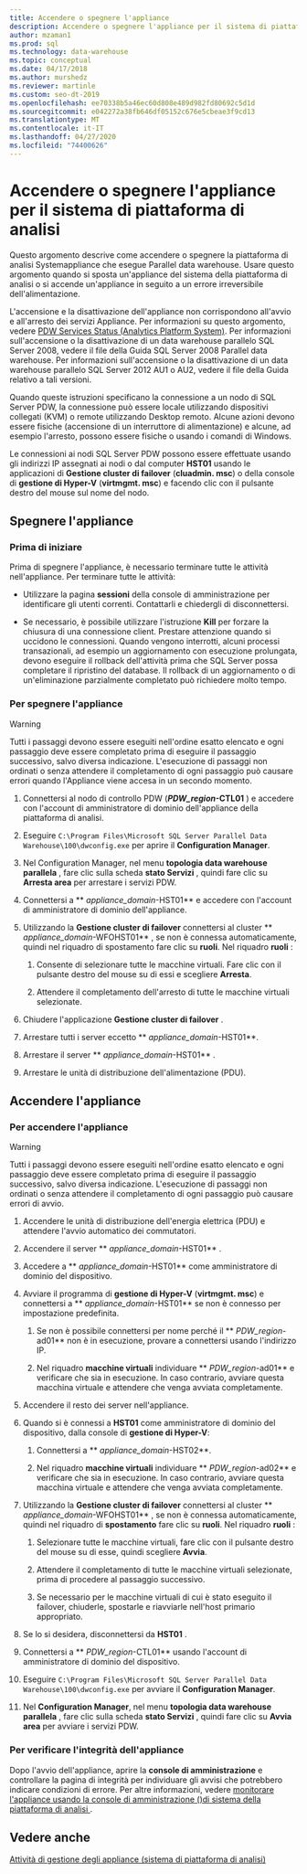```yaml
---
title: Accendere o spegnere l'appliance
description: Accendere o spegnere l'appliance per il sistema di piattaforma di analisi
author: mzaman1
ms.prod: sql
ms.technology: data-warehouse
ms.topic: conceptual
ms.date: 04/17/2018
ms.author: murshedz
ms.reviewer: martinle
ms.custom: seo-dt-2019
ms.openlocfilehash: ee70338b5a46ec60d808e489d982fd80692c5d1d
ms.sourcegitcommit: e042272a38fb646df05152c676e5cbeae3f9cd13
ms.translationtype: MT
ms.contentlocale: it-IT
ms.lasthandoff: 04/27/2020
ms.locfileid: "74400626"
---
```

# <a name="power-the-appliance-on-or-off-for-analytics-platform-system"></a>Accendere o spegnere l'appliance per il sistema di piattaforma di analisi
Questo argomento descrive come accendere o spegnere la piattaforma di analisi Systemappliance che esegue Parallel data warehouse. Usare questo argomento quando si sposta un'appliance del sistema della piattaforma di analisi o si accende un'appliance in seguito a un errore irreversibile dell'alimentazione.  
  
L'accensione e la disattivazione dell'appliance non corrispondono all'avvio e all'arresto dei servizi Appliance. Per informazioni su questo argomento, vedere [PDW Services Status &#40;Analytics Platform System&#41;](pdw-services-status.md). Per informazioni sull'accensione o la disattivazione di un data warehouse parallelo SQL Server 2008, vedere il file della Guida SQL Server 2008 Parallel data warehouse. Per informazioni sull'accensione o la disattivazione di un data warehouse parallelo SQL Server 2012 AU1 o AU2, vedere il file della Guida relativo a tali versioni.  
  
Quando queste istruzioni specificano la connessione a un nodo di SQL Server PDW, la connessione può essere locale utilizzando dispositivi collegati (KVM) o remote utilizzando Desktop remoto. Alcune azioni devono essere fisiche (accensione di un interruttore di alimentazione) e alcune, ad esempio l'arresto, possono essere fisiche o usando i comandi di Windows.  
  
Le connessioni ai nodi SQL Server PDW possono essere effettuate usando gli indirizzi IP assegnati ai nodi o dal computer **HST01** usando le applicazioni di **Gestione cluster di failover** (**cluadmin. msc**) o della console di **gestione di Hyper-V** (**virtmgmt. msc**) e facendo clic con il pulsante destro del mouse sul nome del nodo.  
  
## <a name="power-off-the-appliance"></a><a name="PowerOff"></a>Spegnere l'appliance  
  
### <a name="before-you-begin"></a>Prima di iniziare  
Prima di spegnere l'appliance, è necessario terminare tutte le attività nell'appliance. Per terminare tutte le attività:  
  
-   Utilizzare la pagina **sessioni** della console di amministrazione per identificare gli utenti correnti. Contattarli e chiedergli di disconnettersi.  
  
-   Se necessario, è possibile utilizzare l'istruzione **Kill** per forzare la chiusura di una connessione client. Prestare attenzione quando si uccidono le connessioni. Quando vengono interrotti, alcuni processi transazionali, ad esempio un aggiornamento con esecuzione prolungata, devono eseguire il rollback dell'attività prima che SQL Server possa completare il ripristino del database. Il rollback di un aggiornamento o di un'eliminazione parzialmente completato può richiedere molto tempo.  
  
### <a name="to-power-off-the-appliance"></a>Per spegnere l'appliance  
  
> [!WARNING]  
> Tutti i passaggi devono essere eseguiti nell'ordine esatto elencato e ogni passaggio deve essere completato prima di eseguire il passaggio successivo, salvo diversa indicazione. L'esecuzione di passaggi non ordinati o senza attendere il completamento di ogni passaggio può causare errori quando l'Appliance viene accesa in un secondo momento.  
  
1.  Connettersi al nodo di controllo PDW (**_PDW_region_-CTL01** ) e accedere con l'account di amministratore di dominio dell'appliance della piattaforma di analisi.  
  
2.  Eseguire `C:\Program Files\Microsoft SQL Server Parallel Data Warehouse\100\dwconfig.exe` per aprire il **Configuration Manager**.  
  
3.  Nel Configuration Manager, nel menu **topologia data warehouse parallela** , fare clic sulla scheda **stato Servizi** , quindi fare clic su **Arresta area** per arrestare i servizi PDW.   
  
4.  Connettersi a ** _appliance_domain_-HST01** e accedere con l'account di amministratore di dominio dell'appliance.  
  
5.  Utilizzando la **Gestione cluster di failover** connettersi al cluster ** _appliance_domain_-WFOHST01** , se non è connessa automaticamente, quindi nel riquadro di spostamento fare clic su **ruoli**. Nel riquadro **ruoli** :  
  
    1.  Consente di selezionare tutte le macchine virtuali. Fare clic con il pulsante destro del mouse su di essi e scegliere **Arresta**.  
  
    2.  Attendere il completamento dell'arresto di tutte le macchine virtuali selezionate.  
  
6.  Chiudere l'applicazione **Gestione cluster di failover** .  
  
7. Arrestare tutti i server eccetto ** _appliance_domain_-HST01**.  
  
8. Arrestare il server ** _appliance_domain_-HST01** .  
  
9. Arrestare le unità di distribuzione dell'alimentazione (PDU).  
  
## <a name="power-on-the-appliance"></a><a name="PowerOn"></a>Accendere l'appliance  
  
### <a name="to-power-on-the-appliance"></a>Per accendere l'appliance  
  
> [!WARNING]  
> Tutti i passaggi devono essere eseguiti nell'ordine esatto elencato e ogni passaggio deve essere completato prima di eseguire il passaggio successivo, salvo diversa indicazione. L'esecuzione di passaggi non ordinati o senza attendere il completamento di ogni passaggio può causare errori di avvio.  
  
1.  Accendere le unità di distribuzione dell'energia elettrica (PDU) e attendere l'avvio automatico dei commutatori.  
  
2.  Accendere il server ** _appliance_domain_-HST01** .  
  
3.  Accedere a ** _appliance_domain_-HST01** come amministratore di dominio del dispositivo.  
  
4.  Avviare il programma di **gestione di Hyper-V** (**virtmgmt. msc**) e connettersi a ** _appliance_domain_-HST01** se non è connesso per impostazione predefinita.  
  
    1.  Se non è possibile connettersi per nome perché il ** _PDW_region_-ad01** non è in esecuzione, provare a connettersi usando l'indirizzo IP.  
  
    2.  Nel riquadro **macchine virtuali** individuare ** _PDW_region_-ad01** e verificare che sia in esecuzione. In caso contrario, avviare questa macchina virtuale e attendere che venga avviata completamente.  
  
5.  Accendere il resto dei server nell'appliance.  
  
6.  Quando si è connessi a **HST01** come amministratore di dominio del dispositivo, dalla console di **gestione di Hyper-V**:  
  
    1.  Connettersi a ** _appliance_domain_-HST02**.  
  
    2.  Nel riquadro **macchine virtuali** individuare ** _PDW_region_-ad02** e verificare che sia in esecuzione.  In caso contrario, avviare questa macchina virtuale e attendere che venga avviata completamente.  
  
7.  Utilizzando la **Gestione cluster di failover** connettersi al cluster ** _appliance_domain_-WFOHST01** , se non è connessa automaticamente, quindi nel riquadro di **spostamento** fare clic su **ruoli**. Nel riquadro **ruoli** :  
  
    1.  Selezionare tutte le macchine virtuali, fare clic con il pulsante destro del mouse su di esse, quindi scegliere **Avvia**.  
  
    2.  Attendere il completamento di tutte le macchine virtuali selezionate, prima di procedere al passaggio successivo.  
  
    3.  Se necessario per le macchine virtuali di cui è stato eseguito il failover, chiuderle, spostarle e riavviarle nell'host primario appropriato.  
  
8. Se lo si desidera, disconnettersi da **HST01** .  
  
9. Connettersi a ** _PDW_region_-CTL01** usando l'account di amministratore di dominio del dispositivo.  
  
10. Eseguire `C:\Program Files\Microsoft SQL Server Parallel Data Warehouse\100\dwconfig.exe` per avviare il **Configuration Manager**.  
  
11. Nel **Configuration Manager**, nel menu **topologia data warehouse parallela** , fare clic sulla scheda **stato Servizi** , quindi fare clic su **Avvia area** per avviare i servizi PDW.  
  
### <a name="to-verify-the-appliance-health"></a>Per verificare l'integrità dell'appliance  
Dopo l'avvio dell'appliance, aprire la **console di amministrazione** e controllare la pagina di integrità per individuare gli avvisi che potrebbero indicare condizioni di errore. Per altre informazioni, vedere [monitorare l'appliance usando la console di amministrazione &#40;&#41;di sistema della piattaforma di analisi ](monitor-the-appliance-by-using-the-admin-console.md).  
  
## <a name="see-also"></a>Vedere anche  
[Attività di gestione degli appliance &#40;sistema di piattaforma di analisi&#41;](appliance-management-tasks.md)  
  

